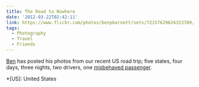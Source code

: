 ```yaml
---
title: The Road to Nowhere
date: '2012-03-22T02:42:11'
link: https://www.flickr.com/photos/benpbarnett/sets/72157629624153789/
tags:
  - Photography
  - Travel
  - Friends
---
```

[Ben][1] has posted his photos from our recent US road trip; five states, four days, three nights, two drivers, one [misbehaved passenger][2].

[1]: http://benbarnett.net/
[2]: http://andyhume.net/

*[US]: United States
